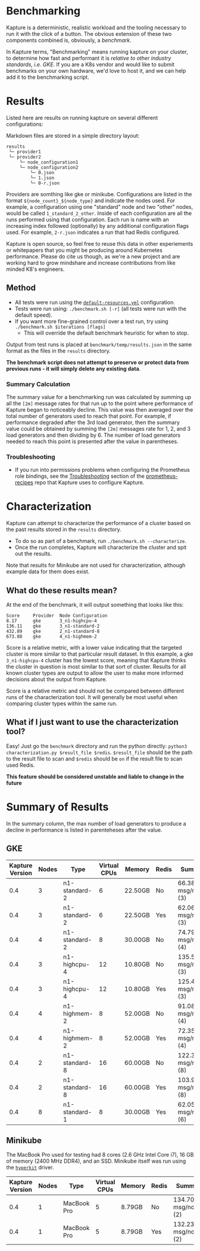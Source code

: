 # Benchmarking

Kapture is a deterministic, realistic workload and the tooling necessary to run it with the click of a button.  The obvious extension of these two components combined is, obviously, a *benchmark*.

In Kapture terms, "Benchmarking" means running kapture on your cluster, to determine how fast and performant it is *relative to other industry standards, i.e. GKE*.  If you are a K8s vendor and would like to submit benchmarks on your own hardware, we'd love to host it, and we can help add it to the benchmarking script.

# Results

Listed here are results on running kapture on several different configurations:

Markdown files are stored in a simple directory layout:

```text
results
 └─ provider1
 └─ provider2
     └─ node_configuration1
     └─ node_configuration2
         └─ 0.json
         └─ 1.json
         └─ 0-r.json
```

Providers are somthing like gke or minikube.  Configurations are listed in the format `${node_count}_${node_type}` and indicate the nodes used.  For example, a configuration using one "standard" node and two "other" nodes, would be called `1_standard_2_other`.  Inside of each configuration are all the runs performed using that configuration.  Each run is name with an increasing index followed (optionally) by any additional configuration flags used.  For example, `2-r.json` indicates a run that had Redis configured.

Kapture is open source, so feel free to reuse this data in other experiements or whitepapers that you might be producing around Kubernetes performance.  Please do cite us though, as we're a new project and are working hard to grow mindshare
and increase contributions from like minded K8's engineers.

## Method

- All tests were run using the [`default-resources.yml`](../examples/default-resources.yml) configuration.  
- Tests were run using: `./benchmark.sh [-r]` (all tests were run with the default speed).  
- If you want more fine-grained control over a test run, try using `./benchmark.sh $iterations [flags]` 
  - This will override the default benchmark heuristic for when to stop.

Output from test runs is placed at `benchmark/temp/results.json` in the same format as the files in the `results` directory. 

__The benchmark script does not attempt to preserve or protect data from previous runs - it will simply delete any existing data__.

### Summary Calculation

The summary value for a benchmarking run was calculated by summing up all the `[2m]` message rates for that run up to the point where performance of Kapture began to noticeably decline.  This value was then averaged over the total number of generators used to reach that point.  For example, if performance degraded after the 3rd load generator, then the summary value could be obtained by summing the `[2m]` messages rate for 1, 2, and 3 load generators and then dividing by 6.  The number of load generators needed to reach this point is presented after the value in parentheses.

### Troubleshooting

- If you run into permissions problems when configuring the Prometheus role bindings, see the [Troubleshooting](https://github.com/carbonrelay/prometheus-recipes#troubleshooting) section of the [prometheus-recipes](https://github.com/carbonrelay/prometheus-recipes) repo that Kapture uses to configure Kapture.

# Characterization

Kapture can attempt to characterize the performance of a cluster based on the past results stored in the `results` directory.  
- To do so as part of a benchmark, run `./benchmark.sh --characterize`.  
- Once the run completes, Kapture will characterize the cluster and spit out the results. 

Note that results for Minikube are not used for characterization, although example data for them does exist.

## What do these results mean?

At the end of the benchmark, it will output something that looks like this:

```text
Score     Provider  Node Configuration           
8.17      gke       3_n1-highcpu-4        
136.11    gke       3_n1-standard-2       
432.89    gke       2_n1-standard-8       
673.88    gke       4_n1-highmem-2 
```

Score is a relative metric, with a lower value indicating that the targeted cluster is more similar to that particular result dataset.  In this example, a gke `3_n1-highcpu-4` cluster has the lowest score, meaning that Kapture thinks the cluster in question is most similar to that sort of cluster.  Results for all known cluster types are output to allow the user to make more informed decisions about the output from Kapture.

Score is a relative metric and should not be compared between different runs of the characterization tool.  It will generally be most useful when comparing cluster types within the same run.

## What if I just want to use the characterization tool?

Easy!  Just go the `benchmark` directory and run the python directly: `python3 characterization.py $result_file $redis`.  `$result_file` should be the path to the result file to scan and `$redis` should be `on` if the result file to scan used Redis.

__This feature should be considered unstable and liable to change in the future__

# Summary of Results

In the summary column, the max number of load generators to produce a decline in performance is listed in parenteheses after the value.

## GKE

| Kapture Version | Nodes | Type | Virtual CPUs | Memory | Redis | Summary | Full Results |
|-|-|-|-|-|-|-|-|
| 0.4 | 3 | n1-standard-2 | 6 | 22.50GB | No | 66.38 msg/node/s (3) | [data](./results/gke/3_n1-standard-2/0.json) |
| 0.4 | 3 | n1-standard-2 | 6 | 22.50GB | Yes | 62.06 msg/node/s (3) | [data](./results/gke/3_n1-standard-2/0-r.json) |
| 0.4 | 4 | n1-standard-2 | 8 | 30.00GB | No | 74.79 msg/node/s (4) | [data](./results/gke/4_n1-standard-2/) |
| 0.4 | 3 | n1-highcpu-4 | 12 | 10.80GB | No | 135.59 msg/node/s (3) | [data](./results/gke/3_n1-highcpu-4/0.json) |
| 0.4 | 3 | n1-highcpu-4 | 12 | 10.80GB | Yes | 125.40 msg/node/s (3) | [data](./results/gke/3_n1-highcpu-4/0-r.json) |
| 0.4 | 4 | n1-highmem-2 | 8 | 52.00GB | No | 91.08 msg/node/s (4) | [data](./results/gke/3_n1-highmem-2/0.json) |
| 0.4 | 4 | n1-highmem-2 | 8 | 52.00GB | Yes | 72.35 msg/node/s (4) | [data](./results/gke/3_n1-highmem-2/0-r.json) |
| 0.4 | 2 | n1-standard-8 | 16 | 60.00GB | No | 122.33 msg/node/s (8) | [data](./results/gke/2_n1-standard-8/0.json) |
| 0.4 | 2 | n1-standard-8 | 16 | 60.00GB | Yes | 103.92 msg/node/s (8) | [data](./results/gke/2_n1-standard-8/0-r.json) |
| 0.4 | 8 | n1-standard-1 | 8 | 30.00GB | Yes | 62.05 msg/node/s (6) | [data](./results/gke/8_n1-standard-1/0-r.json) |

## Minikube

The MacBook Pro used for testing had 8 cores (2.6 GHz Intel Core i7), 16 GB of memory (2400 MHz DDR4), and an SSD.  Minikube itself was run using the [`hyperkit`](https://github.com/kubernetes/minikube/blob/master/docs/drivers.md#hyperkit-driver) driver.

| Kapture Version | Nodes | Type | Virtual CPUs | Memory | Redis | Summary | Full Results |
|-|-|-|-|-|-|-|-|
| 0.4 | 1 | MacBook Pro | 5 | 8.79GB | No | 134.70 msg/node/s (2) | [data](./results/minikube/0.json) |
| 0.4 | 1 | MacBook Pro | 5 | 8.79GB | Yes | 132.23 msg/node/s (2) | [data](./results/minikube/0-r.json) |
